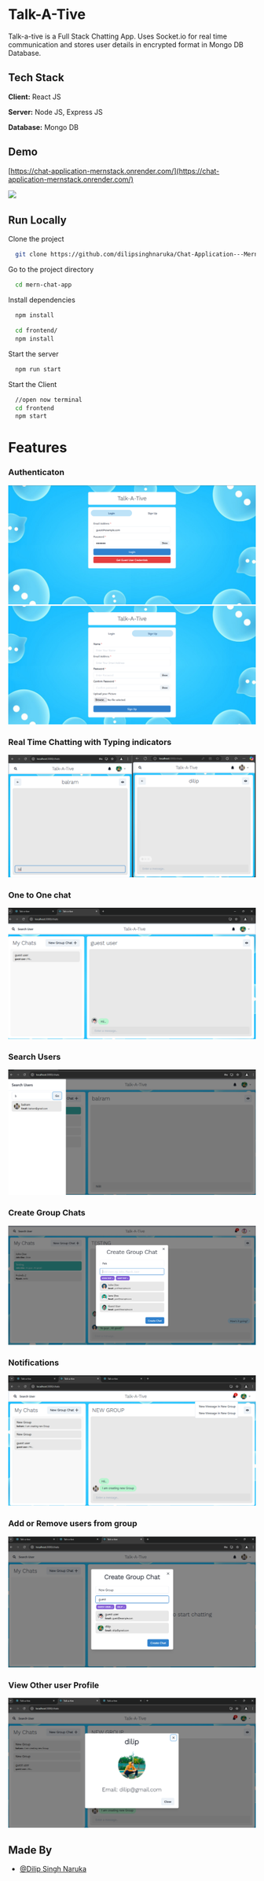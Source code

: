 
# Talk-A-Tive

Talk-a-tive is a Full Stack Chatting App.
Uses Socket.io for real time communication and stores user details in encrypted format in Mongo DB Database.
## Tech Stack

**Client:** React JS

**Server:** Node JS, Express JS

**Database:** Mongo DB
  
## Demo

[https://chat-application-mernstack.onrender.com/](https://chat-application-mernstack.onrender.com/)

![](https://github.com/dilipsinghnaruka/mern-chat-app/blob/master/screenshots/group%20%2B%20notif.PNG)
## Run Locally

Clone the project

```bash
  git clone https://github.com/dilipsinghnaruka/Chat-Application---MernStack 
```

Go to the project directory

```bash
  cd mern-chat-app
```

Install dependencies

```bash
  npm install
```

```bash
  cd frontend/
  npm install
```

Start the server

```bash
  npm run start
```
Start the Client

```bash
  //open now terminal
  cd frontend
  npm start
```

  
# Features

### Authenticaton
![](https://github.com/dilipsinghnaruka/Chat-Application---MernStack/blob/master/screenshots/login.PNG)
![](https://github.com/dilipsinghnaruka/Chat-Application---MernStack/blob/master/screenshots/signup.PNG)
### Real Time Chatting with Typing indicators
![](https://github.com/dilipsinghnaruka/Chat-Application---MernStack/blob/master/screenshots/real-time.PNG)
### One to One chat
![](https://github.com/dilipsinghnaruka/Chat-Application---MernStack/blob/master/screenshots/mainscreen.PNG)
### Search Users
![](https://github.com/dilipsinghnaruka/Chat-Application---MernStack/blob/master/screenshots/search.PNG)
### Create Group Chats
![](https://github.com/dilipsinghnaruka/Chat-Application---MernStack/blob/master/screenshots/new%20grp.PNG)
### Notifications 
![](https://github.com/dilipsinghnaruka/Chat-Application---MernStack/blob/master/screenshots/group%20%2B%20notif.PNG)
### Add or Remove users from group
![](https://github.com/DilipSinghNaruka/Chat-Application---MernStack/blob/main/screenshots/add%20rem.PNG)
### View Other user Profile
![](https://github.com/dilipsinghnaruka/Chat-Application---MernStack/blob/master/screenshots/profile.PNG)
## Made By

- [@Dilip Singh Naruka](https://github.com/dilipsinghnaruka)

  
